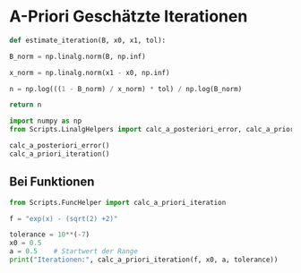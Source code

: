 
# A-Priori Geschätzte Iterationen
```python
def estimate_iteration(B, x0, x1, tol):

B_norm = np.linalg.norm(B, np.inf)

x_norm = np.linalg.norm(x1 - x0, np.inf)

n = np.log(((1 - B_norm) / x_norm) * tol) / np.log(B_norm)

return n
```

```python
import numpy as np
from Scripts.LinalgHelpers import calc_a_posteriori_error, calc_a_priori_iteration

calc_a_posteriori_error()
calc_a_priori_iteration()
```


## Bei Funktionen


```python
from Scripts.FuncHelper import calc_a_priori_iteration

f = "exp(x) - (sqrt(2) +2)"

tolerance = 10**(-7)
x0 = 0.5
a = 0.5    # Startwert der Range
print("Iterationen:", calc_a_priori_iteration(f, x0, a, tolerance))
```

